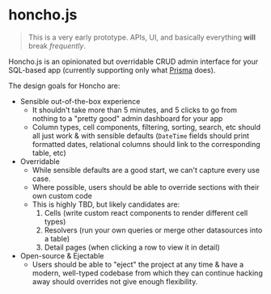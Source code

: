 # honcho.js

> This is a very early prototype. APIs, UI, and basically everything **will** break *frequently*.

Honcho.js is an opinionated but overridable CRUD admin interface for your SQL-based app (currently supporting only what [Prisma](https://www.prisma.io/docs/reference/database-reference/supported-databases) does).

The design goals for Honcho are:

- Sensible out-of-the-box experience
  - It shouldn't take more than 5 minutes, and 5 clicks to go from nothing to a "pretty good" admin dashboard for your app
  - Column types, cell components, filtering, sorting, search, etc should all just work & with sensible defaults (`DateTime` fields should print formatted dates, relational columns should link to the corresponding table, etc)
- Overridable
  - While sensible defaults are a good start, we can't capture every use case.
  - Where possible, users should be able to override sections with their own custom code
  - This is highly TBD, but likely candidates are:
    1. Cells (write custom react components to render different cell types)
    1. Resolvers (run your own queries or merge other datasources into a table)
    1. Detail pages (when clicking a row to view it in detail)
- Open-source & Ejectable
  - Users should be able to "eject" the project at any time & have a modern, well-typed codebase from which they can continue hacking away should overrides not give enough flexibility.
